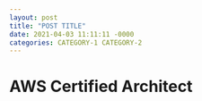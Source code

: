 ```yaml
---
layout: post
title: "POST TITLE"
date: 2021-04-03 11:11:11 -0000
categories: CATEGORY-1 CATEGORY-2
---
```


# AWS Certified Architect
